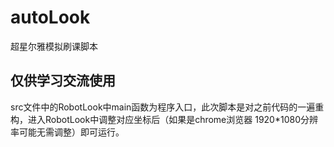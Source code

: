 # autoLook
 超星尔雅模拟刷课脚本
## 仅供学习交流使用
src文件中的RobotLook中main函数为程序入口，此次脚本是对之前代码的一遍重构，进入RobotLook中调整对应坐标后（如果是chrome浏览器 1920*1080分辨率可能无需调整）即可运行。
